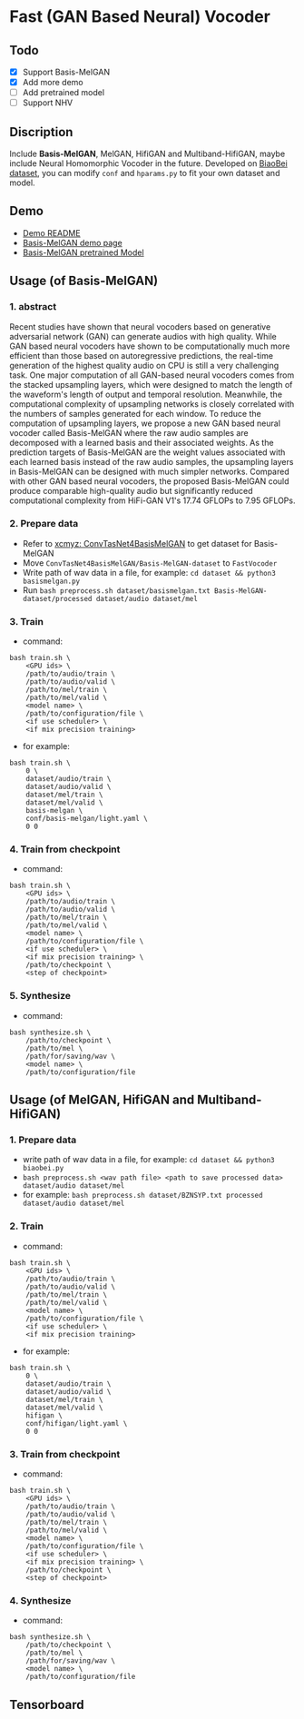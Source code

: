 # Fast (GAN Based Neural) Vocoder

## Todo

- [x] Support Basis-MelGAN
- [x] Add more demo
- [ ] Add pretrained model
- [ ] Support NHV

## Discription

Include **Basis-MelGAN**, MelGAN, HifiGAN and Multiband-HifiGAN, maybe include Neural Homomorphic Vocoder in the future. Developed on [BiaoBei dataset](https://www.data-baker.com/#/data/index/source), you can modify `conf` and `hparams.py` to fit your own dataset and model.

## Demo

- [Demo README](/resource/demo/README.md)
- [Basis-MelGAN demo page](https://blog.xcmyz.xyz/demo/)
- [Basis-MelGAN pretrained Model](https://github.com/xcmyz/FastVocoder/releases/download/v1.0/basis.melgan.pt)

## Usage (of Basis-MelGAN)

### 1. abstract

Recent studies have shown that neural vocoders based on generative adversarial network (GAN) can generate audios with high quality. While GAN based neural vocoders have shown to be computationally much more efficient than those based on autoregressive predictions, the real-time generation of the highest quality audio on CPU is still a very challenging task. One major computation of all GAN-based neural vocoders comes from the stacked upsampling layers, which were designed to match the length of the waveform's length of output and temporal resolution. Meanwhile, the computational complexity of upsampling networks is closely correlated with the numbers of samples generated for each window. To reduce the computation of upsampling layers, we propose a new GAN based neural vocoder called Basis-MelGAN where the raw audio samples are decomposed with a learned basis and their associated weights. As the prediction targets of Basis-MelGAN are the weight values associated with each learned basis instead of the raw audio samples, the upsampling layers in Basis-MelGAN can be designed with much simpler networks. Compared with other GAN based neural vocoders, the proposed Basis-MelGAN could produce comparable high-quality audio but significantly reduced computational complexity from HiFi-GAN V1's 17.74 GFLOPs to 7.95 GFLOPs.

### 2. Prepare data

- Refer to [xcmyz: ConvTasNet4BasisMelGAN](https://github.com/xcmyz/ConvTasNet4BasisMelGAN) to get dataset for Basis-MelGAN
- Move `ConvTasNet4BasisMelGAN/Basis-MelGAN-dataset` to `FastVocoder`
- Write path of wav data in a file, for example: ``` cd dataset && python3 basismelgan.py ```
- Run ``` bash preprocess.sh dataset/basismelgan.txt Basis-MelGAN-dataset/processed dataset/audio dataset/mel ```

### 3. Train

- command:
```
bash train.sh \
    <GPU ids> \
    /path/to/audio/train \
    /path/to/audio/valid \
    /path/to/mel/train \
    /path/to/mel/valid \
    <model name> \
    /path/to/configuration/file \
    <if use scheduler> \
    <if mix precision training>
```

- for example:
```
bash train.sh \
    0 \
    dataset/audio/train \
    dataset/audio/valid \
    dataset/mel/train \
    dataset/mel/valid \
    basis-melgan \
    conf/basis-melgan/light.yaml \
    0 0
```

### 4. Train from checkpoint
- command:
```
bash train.sh \
    <GPU ids> \
    /path/to/audio/train \
    /path/to/audio/valid \
    /path/to/mel/train \
    /path/to/mel/valid \
    <model name> \
    /path/to/configuration/file \
    <if use scheduler> \
    <if mix precision training> \
    /path/to/checkpoint \
    <step of checkpoint>
```

### 5. Synthesize
- command:
```
bash synthesize.sh \
    /path/to/checkpoint \
    /path/to/mel \
    /path/for/saving/wav \
    <model name> \
    /path/to/configuration/file
```

## Usage (of MelGAN, HifiGAN and Multiband-HifiGAN)

### 1. Prepare data

- write path of wav data in a file, for example: ``` cd dataset && python3 biaobei.py ```
- ``` bash preprocess.sh <wav path file> <path to save processed data> dataset/audio dataset/mel ```
- for example: ``` bash preprocess.sh dataset/BZNSYP.txt processed dataset/audio dataset/mel ```

### 2. Train
- command:
```
bash train.sh \
    <GPU ids> \
    /path/to/audio/train \
    /path/to/audio/valid \
    /path/to/mel/train \
    /path/to/mel/valid \
    <model name> \
    /path/to/configuration/file \
    <if use scheduler> \
    <if mix precision training>
```
- for example:
```
bash train.sh \
    0 \
    dataset/audio/train \
    dataset/audio/valid \
    dataset/mel/train \
    dataset/mel/valid \
    hifigan \
    conf/hifigan/light.yaml \
    0 0
```

### 3. Train from checkpoint
- command:
```
bash train.sh \
    <GPU ids> \
    /path/to/audio/train \
    /path/to/audio/valid \
    /path/to/mel/train \
    /path/to/mel/valid \
    <model name> \
    /path/to/configuration/file \
    <if use scheduler> \
    <if mix precision training> \
    /path/to/checkpoint \
    <step of checkpoint>
```

### 4. Synthesize
- command:
```
bash synthesize.sh \
    /path/to/checkpoint \
    /path/to/mel \
    /path/for/saving/wav \
    <model name> \
    /path/to/configuration/file
```

## Tensorboard
